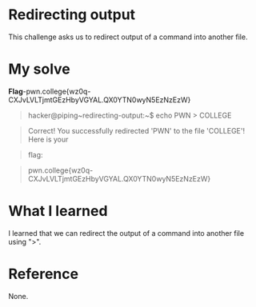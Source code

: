 # Redirecting output
This challenge asks us to redirect output of a command into another file.
# My solve
**Flag**-pwn.college{wz0q-CXJvLVLTjmtGEzHbyVGYAL.QX0YTN0wyN5EzNzEzW}

>hacker@piping~redirecting-output:~$ echo PWN > COLLEGE

>Correct! You successfully redirected 'PWN' to the file 'COLLEGE'! Here is your

>flag:

>pwn.college{wz0q-CXJvLVLTjmtGEzHbyVGYAL.QX0YTN0wyN5EzNzEzW}

# What I learned
I learned that we can redirect the output of a command into another file using ">".
# Reference
None.

